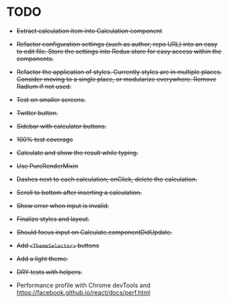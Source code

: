 TODO
=======================

* ~~Extract calculation item into Calculation component~~
* ~~Refactor configuration settings (such as author, repo URL) into an easy to edit file. Store the settings into Redux store for easy access within the components.~~
* ~~Refactor the application of styles. Currently styles are in multiple places. Consider moving to a single place, or modularize everywhere. Remove Radium if not used.~~
* ~~Test on smaller screens.~~
* ~~Twitter button.~~
* ~~Sidebar with calculator buttons.~~
* ~~100% test coverage~~
* ~~Calculate and show the result while typing.~~
* ~~Use PureRenderMixin~~
* ~~Dashes next to each calculation; onClick, delete the calculation.~~
* ~~Scroll to bottom after inserting a calculation.~~
* ~~Show error when input is invalid.~~
* ~~Finalize styles and layout.~~
* ~~Should focus input on Calculate.componentDidUpdate.~~
* ~~Add `<ThemeSelector>` buttons~~
* ~~Add a light theme.~~
* ~~DRY tests with helpers.~~

* Performance profile with Chrome devTools and https://facebook.github.io/react/docs/perf.html
